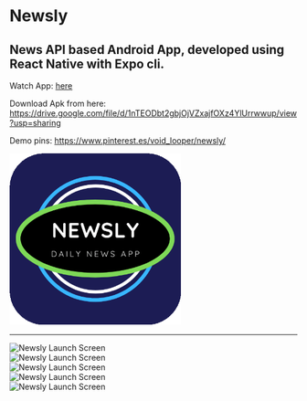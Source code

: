 # Newsly
## News API based Android App, developed using React Native with Expo cli.

Watch App: [here](https://www.linkedin.com/posts/md-faisal-farooquee_reactnative-expo-appdevelopment-activity-6812641468285493248-NztV)

Download Apk from here: https://drive.google.com/file/d/1nTEODbt2gbjOjVZxajfOXz4YlUrrwwup/view?usp=sharing

Demo pins: https://www.pinterest.es/void_looper/newsly/

<img src="./assets/icon.png?raw=true" alt="Newsly Logo" wwidth="300" height="300" >
<hr />
<img align="left" src="https://i.pinimg.com/564x/1a/30/d8/1a30d8f108cb4c1adc02bc495f789858.jpg" alt="Newsly Launch Screen" width="300" >
<img align="left" src="https://i.pinimg.com/236x/29/f3/34/29f334901c47e3866449a80dc805e96b.jpg" alt="Newsly Launch Screen" width="300" >
<img align="left" src="https://i.pinimg.com/236x/3a/7e/a6/3a7ea67986776ca9e0fc4a524970d935.jpg" alt="Newsly Launch Screen" width="300" >
<img align="left" src="https://i.pinimg.com/236x/b6/3f/2e/b63f2e54ddf9b3942371b79539dcf47f.jpg" alt="Newsly Launch Screen" width="300" >
<img align="left" src="https://i.pinimg.com/236x/78/71/35/78713537c09cf918c8d0c74e61261637.jpg" alt="Newsly Launch Screen" width="300" >
